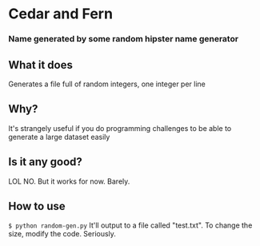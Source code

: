 # Cedar and Fern
### Name generated by some random hipster name generator

## What it does
Generates a file full of random integers, one integer per line

## Why?
It's strangely useful if you do programming challenges to be able to generate a large dataset easily

## Is it any good?
LOL NO. But it works for now. Barely.

## How to use
`$ python random-gen.py`
It'll output to a file called "test.txt". To change the size, modify the code. Seriously.
